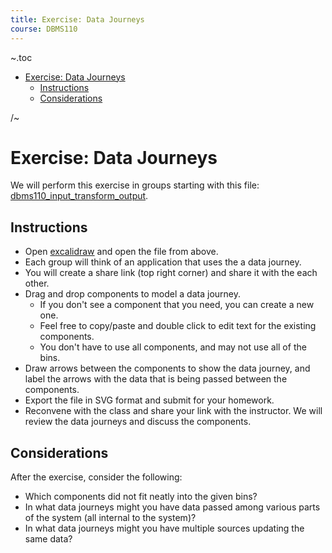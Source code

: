 ```yaml
---
title: Exercise: Data Journeys
course: DBMS110
---
```


~.toc

- [Exercise: Data Journeys](#exercise-data-journeys)
  - [Instructions](#instructions)
  - [Considerations](#considerations)

/~

# Exercise: Data Journeys

We will perform this exercise in groups starting with this file: [dbms110_input_transform_output](dbms110_input_transform_output.excalidraw).

## Instructions

- Open [excalidraw](https://excalidraw.com/) and open the file from above.
- Each group will think of an application that uses the a data journey.
- You will create a share link (top right corner) and share it with the each other.
- Drag and drop components to model a data journey.
  - If you don't see a component that you need, you can create a new one.
  - Feel free to copy/paste and double click to edit text for the existing components.
  - You don't have to use all components, and may not use all of the bins.
- Draw arrows between the components to show the data journey, and label the arrows with the data that is being passed between the components.
- Export the file in SVG format and submit for your homework.
- Reconvene with the class and share your link with the instructor. We will review the data journeys and discuss the components.

## Considerations

After the exercise, consider the following:

- Which components did not fit neatly into the given bins?
- In what data journeys might you have data passed among various parts of the system (all internal to the system)?
- In what data journeys might you have multiple sources updating the same data?
